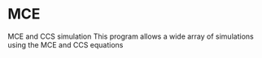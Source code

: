 # MCE
MCE and CCS simulation
This program allows a wide array of simulations using the MCE and CCS equations
